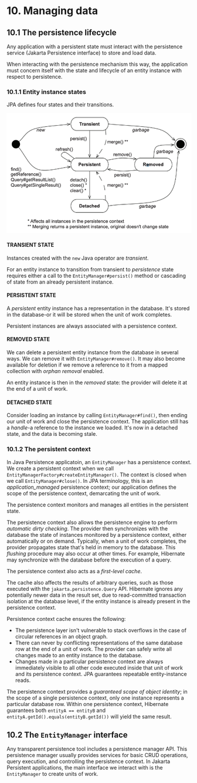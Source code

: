 # 10. Managing data

## 10.1 The persistence lifecycle

Any application with a persistent state must interact with the persistence service (Jakarta Persistence interface) to store and load data.

When interacting with the persistence mechanism this way, the application must concern itself with the state and lifecycle of an entity instance with respect to persistence.

### 10.1.1 Entity instance states

JPA defines four states and their transitions.

![entity instance states](../../assets/jpa/java-persistence/entity-instance-states.png)

#### TRANSIENT STATE

Instances created with the `new` Java operator are _transient_.

For an entity instance to transition from transient to _persistence_ state requires either a call to the `EntityManager#persist()` method or cascading of state from an already persistent instance.

#### PERSISTENT STATE

A _persistent_ entity instance has a representation in the database. It's stored in the database-or it will be stored when the unit of work completes.

Persistent instances are always associated with a persistence context.

#### REMOVED STATE

We can delete a persistent entity instance from the database in several ways. We can remove it with `EntityManager#remove()`. It may also become available for deletion if we remove a reference to it from a mapped collection with _orphan removal_ enabled.

An entity instance is then in the _removed_ state: the provider will delete it at the end of a unit of work.

#### DETACHED STATE

Consider loading an instance by calling `EntityManager#find()`, then ending our unit of work and close the persistence context.
The application still has a _handle_-a reference to the instance we loaded. It's now in a detached state, and the data is becoming stale.

### 10.1.2 The persistent context

In Java Persistence applicatoin, an `EntityManager` has a persistence context. We create a persistent context when we call `EntityManagerFactory#createEntityManager()`. The context is closed when we call `EntityManager#close()`. In JPA terminology, this is an *application_managed* persistence context; our application defines the scope of the persistence context, demarcating the unit of work.

The persistence context monitors and manages all entities in the persistent state.

The persistence context also allows the persistence engine to perform _automatic dirty checking_. The provider then synchronizes with the database the state of instances monitored by a persistence context, either automatically or on demand. Typically, when a unit of work completes, the provider propagates state that's held in memory to the database. This _flushing_ procedure may also occur at other times. For example, Hibernate may synchronize with the database before the execution of a query.

The persistence context also acts as a _first-level cache_.

The cache also affects the results of arbitrary queries, such as those executed with the `jakarta.persistence.Query` API. Hibernate ignores any potentially newer data in the result set, due to read-committed transaction isolation at the database level, if the entity instance is already present in the persistence context.

Persistence context cache ensures the following:

- The persistence layer isn't vulnerable to stack overflows in the case of circular references in an object graph.
- There can never by conflicting representations of the same database row at the end of a unit of work. The provider can safely write all changes made to an entity instance to the database.
- Changes made in a particular persistence context are always immediately visible to all other code executed inside that unit of work and its persistence context. JPA guarantees repeatable entity-instance reads.

The persistence context provides a _guaranteed scope of object identity_; in the scope of a single persistence context, only one instance represents a particular database row. Within one persistence context, Hibernate guarantees both `entityA == entityB` and `entityA.getId().equals(entityB.getId())` will yield the same result.

## 10.2 The `EntityManager` interface

Any transparent persistence tool includes a persistence manager API. This persistence manager usually provides services for basic CRUD operations, query execution, and controlling the persistence context. In Jakarta Persistent applications, the main interface we interact with is the `EntityManager` to create units of work.

